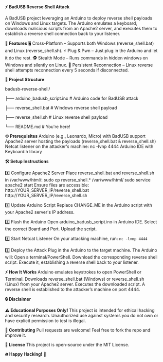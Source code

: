 **⚡️ BadUSB Reverse Shell Attack**

A BadUSB project leveraging an Arduino to deploy reverse shell payloads on Windows and Linux targets. The Arduino emulates a keyboard, downloads malicious scripts from an Apache2 server, and executes them to establish a reverse shell connection back to your listener.

**🚀 Features**
🖥️ Cross-Platform – Supports both Windows (reverse_shell.bat) and Linux (reverse_shell.sh).
⚡️ Plug & Pwn – Just plug in the Arduino and let it do the rest.
🕵️ Stealth Mode – Runs commands in hidden windows on Windows and silently on Linux.
🔄 Persistent Reconnection – Linux reverse shell attempts reconnection every 5 seconds if disconnected.


**📂 Project Structure**

badusb-reverse-shell/ 

├── arduino_badusb_script.ino # Arduino code for BadUSB attack 

├── reverse_shell.bat # Windows reverse shell payload 

├── reverse_shell.sh # Linux reverse shell payload 

└── README.md # You're here! 

**⚙️ Prerequisites**
Arduino (e.g., Leonardo, Micro) with BadUSB support
Apache2 server hosting the payloads (reverse_shell.bat & reverse_shell.sh)
Netcat listener on the attacker's machine: nc -lvnp 4444 
Arduino IDE with Keyboard.h library

**🛠️ Setup Instructions**

1️⃣ Configure Apache2 Server
Place reverse_shell.bat and reverse_shell.sh in /var/www/html/: sudo cp reverse_shell.* /var/www/html/ sudo service apache2 start 
Ensure files are accessible: http://YOUR_SERVER_IP/reverse_shell.bat http://YOUR_SERVER_IP/reverse_shell.sh 

2️⃣ Update Arduino Script
Replace CHANGE_ME in the Arduino script with your Apache2 server's IP address.

3️⃣ Flash the Arduino
Open arduino_badusb_script.ino in Arduino IDE.
Select the correct Board and Port.
Upload the script.

4️⃣ Start Netcat Listener
On your attacking machine, run:
```nc -lvnp 4444``` 

5️⃣ Deploy the Attack
Plug in the Arduino to the target machine.
The Arduino will: 
Open a terminal/PowerShell.
Download the corresponding reverse shell script.
Execute it, establishing a reverse shell back to your listener.

**⚡️ How It Works**
Arduino emulates keystrokes to open PowerShell or Terminal.
Downloads reverse_shell.bat (Windows) or reverse_shell.sh (Linux) from your Apache2 server.
Executes the downloaded script.
A reverse shell is established to the attacker’s machine on port 4444.

**🔒 Disclaimer**

**⚠️ Educational Purposes Only!**
This project is intended for ethical hacking and security research. Unauthorized use against systems you do not own or have explicit permission to test is illegal.

**🤝 Contributing**
Pull requests are welcome! Feel free to fork the repo and improve it.

**📜 License**
This project is open-source under the MIT License.

**🔥 Happy Hacking! 🚀**

